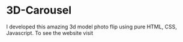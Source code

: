 # 3D-Carousel
I developed this amazing 3d model photo flip using pure HTML, CSS, Javascript. To see the website visit
